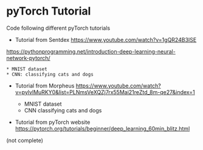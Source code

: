 # pyTorch Tutorial

Code following different pyTorch tutorials

* Tutorial from Sentdex https://www.youtube.com/watch?v=1gQR24B3ISE

https://pythonprogramming.net/introduction-deep-learning-neural-network-pytorch/

    * MNIST dataset
    * CNN: classifying cats and dogs

* Tutorial from Morpheus https://www.youtube.com/watch?v=pylvlMuRKY0&list=PLNmsVeXQZj7rx55Mai21reZtd_8m-qe27&index=1

    * MNIST dataset
    * CNN classifying cats and dogs

* Tutorial from pyTorch website https://pytorch.org/tutorials/beginner/deep_learning_60min_blitz.html

(not complete)
